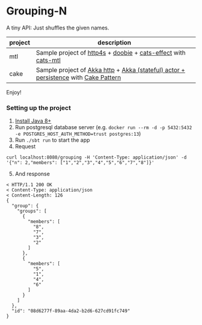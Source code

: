 # Grouping-N

A tiny API: Just shuffles the given names.

|project | description|
|--------|------------|
|mtl | Sample project of [http4s](https://http4s.org/) + [doobie](https://github.com/tpolecat/doobie) + [cats-effect](https://typelevel.org/cats-effect) with [cats-mtl](https://github.com/typelevel/cats-mtl)|
|cake    | Sample project of [Akka http](https://doc.akka.io/docs/akka-http/current/index.html) + [Akka (stateful) actor + persistence](https://doc.akka.io/docs/akka/current/typed/actors.html) with [Cake Pattern](https://www.baeldung.com/scala/cake-pattern)|

Enjoy!

### Setting up the project

1. [Install Java 8+](https://jdk.java.net/)
1. Run postgresql database server (e.g. `docker run --rm -d -p 5432:5432 -e POSTGRES_HOST_AUTH_METHOD=trust postgres:13`)
1. Run `./sbt run` to start the app
1. Request 
```
curl localhost:8080/grouping -H 'Content-Type: application/json' -d '{"n": 2,"members": ["1","2","3","4","5","6","7","8"]}'
```
5. And response
```
< HTTP/1.1 200 OK
< Content-Type: application/json
< Content-Length: 126
{
  "group": {
    "groups": [
      {
        "members": [
          "8",
          "7",
          "3",
          "2"
        ]
      },
      {
        "members": [
          "5",
          "1",
          "4",
          "6"
        ]
      }
    ]
  },
  "id": "08d6277f-89aa-4da2-b2d6-627cd91fc749"
}

```
